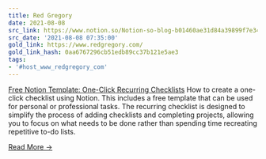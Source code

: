 ```yaml
---
title: Red Gregory
date: 2021-08-08
src_link: https://www.notion.so/Notion-so-blog-b01460ae31d84a39899f7e344d71b36b
src_date: '2021-08-08 07:35:00'
gold_link: https://www.redgregory.com/
gold_link_hash: 0aa6767296cb51edb89cc37b121e5ae3
tags:
- '#host_www_redgregory_com'
---
```



[Free Notion Template: One-Click Recurring Checklists](/notion/2023/4/12/free-notion-template-easy-one-click-recurring-checklists)
How to create a one-click checklist using Notion. This includes a free template that can be used for personal or professional tasks. The recurring checklist is designed to simplify the process of adding checklists and completing projects, allowing you to focus on what needs to be done rather than spending time recreating repetitive to-do lists.


[Read More →](/notion/2023/4/12/free-notion-template-easy-one-click-recurring-checklists)